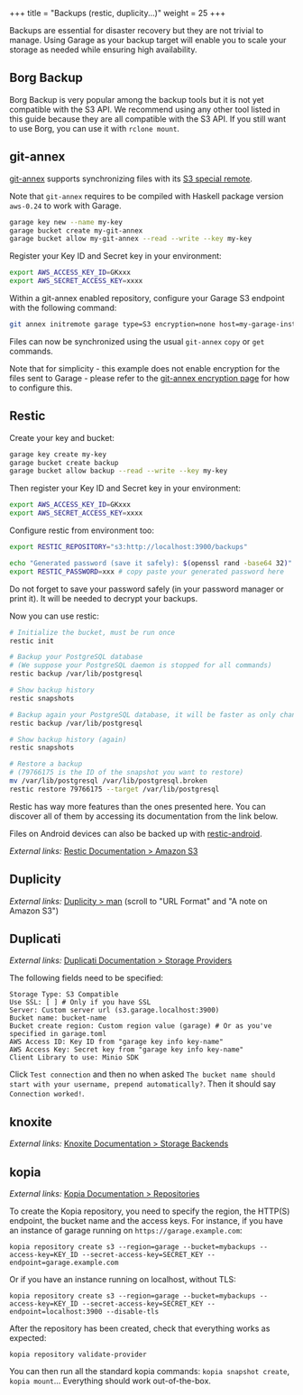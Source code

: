+++
title = "Backups (restic, duplicity...)"
weight = 25
+++


Backups are essential for disaster recovery but they are not trivial to manage.
Using Garage as your backup target will enable you to scale your storage as needed while ensuring high availability.

## Borg Backup

Borg Backup is very popular among the backup tools but it is not yet compatible with the S3 API.
We recommend using any other tool listed in this guide because they are all compatible with the S3 API.
If you still want to use Borg, you can use it with `rclone mount`.

## git-annex

[git-annex](https://git-annex.branchable.com/) supports synchronizing files
with its [S3 special remote](https://git-annex.branchable.com/special_remotes/S3/).

Note that `git-annex` requires to be compiled with Haskell package version
`aws-0.24` to work with Garage.

```bash
garage key new --name my-key
garage bucket create my-git-annex
garage bucket allow my-git-annex --read --write --key my-key
```

Register your Key ID and Secret key in your environment:

```bash
export AWS_ACCESS_KEY_ID=GKxxx
export AWS_SECRET_ACCESS_KEY=xxxx
```

Within a git-annex enabled repository, configure your Garage S3 endpoint with
the following command:

```bash
git annex initremote garage type=S3 encryption=none host=my-garage-instance.mydomain.tld protocol=https bucket=my-git-annex requeststyle=path region=garage signature=v4
```

Files can now be synchronized using the usual `git-annex` `copy` or `get`
commands.

Note that for simplicity - this example does not enable encryption for the files
sent to Garage - please refer to the
[git-annex encryption page](https://git-annex.branchable.com/encryption/) for
how to configure this.

## Restic

Create your key and bucket:

```bash
garage key create my-key
garage bucket create backup
garage bucket allow backup --read --write --key my-key
```

Then register your Key ID and Secret key in your environment:

```bash
export AWS_ACCESS_KEY_ID=GKxxx
export AWS_SECRET_ACCESS_KEY=xxxx
```

Configure restic from environment too:

```bash
export RESTIC_REPOSITORY="s3:http://localhost:3900/backups"

echo "Generated password (save it safely): $(openssl rand -base64 32)"
export RESTIC_PASSWORD=xxx # copy paste your generated password here
```

Do not forget to save your password safely (in your password manager or print it). It will be needed to decrypt your backups.

Now you can use restic:

```bash
# Initialize the bucket, must be run once
restic init

# Backup your PostgreSQL database
# (We suppose your PostgreSQL daemon is stopped for all commands)
restic backup /var/lib/postgresql

# Show backup history
restic snapshots

# Backup again your PostgreSQL database, it will be faster as only changes will be uploaded
restic backup /var/lib/postgresql

# Show backup history (again)
restic snapshots

# Restore a backup
# (79766175 is the ID of the snapshot you want to restore)
mv /var/lib/postgresql /var/lib/postgresql.broken
restic restore 79766175 --target /var/lib/postgresql
```

Restic has way more features than the ones presented here.
You can discover all of them by accessing its documentation from the link below.

Files on Android devices can also be backed up with [restic-android](https://github.com/lhns/restic-android).

*External links:* [Restic Documentation > Amazon S3](https://restic.readthedocs.io/en/stable/030_preparing_a_new_repo.html#amazon-s3)

## Duplicity

*External links:* [Duplicity > man](https://duplicity.gitlab.io/duplicity-web/vers8/duplicity.1.html) (scroll to "URL Format" and "A note on Amazon S3")

## Duplicati

*External links:* [Duplicati Documentation > Storage Providers](https://duplicati.readthedocs.io/en/latest/05-storage-providers/#s3-compatible)

The following fields need to be specified:
```
Storage Type: S3 Compatible
Use SSL: [ ] # Only if you have SSL
Server: Custom server url (s3.garage.localhost:3900)
Bucket name: bucket-name
Bucket create region: Custom region value (garage) # Or as you've specified in garage.toml
AWS Access ID: Key ID from "garage key info key-name"
AWS Access Key: Secret key from "garage key info key-name"
Client Library to use: Minio SDK
```

Click `Test connection` and then no when asked `The bucket name should start with your username, prepend automatically?`. Then it should say `Connection worked!`.


## knoxite

*External links:* [Knoxite Documentation > Storage Backends](https://knoxite.com/docs/storage-backends/#amazon-s3)

## kopia

*External links:* [Kopia Documentation > Repositories](https://kopia.io/docs/repositories/#amazon-s3)

To create the Kopia repository, you need to specify the region, the HTTP(S) endpoint, the bucket name and the access keys.
For instance, if you have an instance of garage running on `https://garage.example.com`:

```
kopia repository create s3 --region=garage --bucket=mybackups --access-key=KEY_ID --secret-access-key=SECRET_KEY --endpoint=garage.example.com
```

Or if you have an instance running on localhost, without TLS:

```
kopia repository create s3 --region=garage --bucket=mybackups --access-key=KEY_ID --secret-access-key=SECRET_KEY --endpoint=localhost:3900 --disable-tls
```

After the repository has been created, check that everything works as expected:

```
kopia repository validate-provider
```

You can then run all the standard kopia commands: `kopia snapshot create`, `kopia mount`...
Everything should work out-of-the-box.
